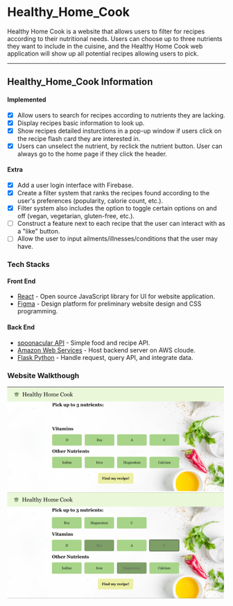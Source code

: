 # Healthy_Home_Cook
Healthy Home Cook is a website that allows users to filter for recipes according to their nutritional needs. Users can choose up to three nutrients they want to include in the cuisine, and the Healthy Home Cook web application will show up all potential recipes allowing users to pick.

---
## Healthy_Home_Cook Information

#### Implemented

- [x] Allow users to search for recipes according to nutrients they are lacking.
- [x] Display recipes basic information to look up.
- [x] Show recipes detailed insturctions in a pop-up window if users click on the recipe flash card they are interested in.
- [x] Users can unselect the nutrient, by reclick the nutrient button. User can always go to the home page if they click the header.

#### Extra

- [x] Add a user login interface with Firebase.
- [x] Create a filter system that ranks the recipes found according to the user's preferences (popularity, calorie count, etc.).
- [x] Filter system also includes the option to toggle certain options on and off (vegan, vegetarian, gluten-free, etc.).
- [ ] Construct a feature next to each recipe that the user can interact with as a "like" button.
- [ ] Allow the user to input ailments/illnesses/conditions that the user may have.

### Tech Stacks

#### **Front End**
- [React](https://react.dev/) - Open source JavaScript library for UI for website application.
- [Figma](https://www.figma.com/?fuid=) - Design platform for preliminary website design and CSS programming.
#### **Back End**
- [spoonacular API](https://spoonacular.com/food-api) - Simple food and recipe API.
- [Amazon Web Services](https://aws.amazon.com/) - Host backend server on AWS cloude.
- [Flask Python](https://flask.palletsprojects.com/en/2.0.x/installation/) - Handle request, query API, and integrate data.


### Website Walkthough

<img src="https://github.com/duonghv1/healthy_home_cook/blob/main/visualization/image1.png" width=500><br>
<img src="https://github.com/duonghv1/healthy_home_cook/blob/main/visualization/image2.png" width=500><br>
